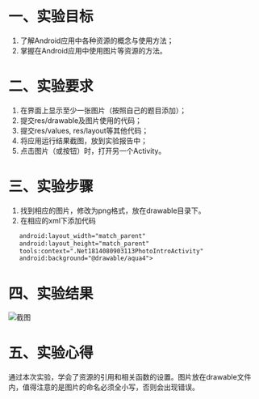 # 一、实验目标

 1. 了解Android应用中各种资源的概念与使用方法；
 2. 掌握在Android应用中使用图片等资源的方法。

 # 二、实验要求

 1. 在界面上显示至少一张图片（按照自己的题目添加）；
2. 提交res/drawable及图片使用的代码；
3. 提交res/values, res/layout等其他代码；
4. 将应用运行结果截图，放到实验报告中；
5. 点击图片（或按钮）时，打开另一个Activity。

 # 三、实验步骤

 1. 找到相应的图片，修改为png格式，放在drawable目录下。
 2. 在相应的xml下添加代码

 ```xml
    android:layout_width="match_parent"
    android:layout_height="match_parent"
    tools:context=".Net1814080903113PhotoIntroActivity"
    android:background="@drawable/aqua4">

```

 # 四、实验结果

 ![截图](https://github.com/Miraiiiii/android-labs-2020/blob/master/students/net1814080903113/test3.png)

 # 五、实验心得

 通过本次实验，学会了资源的引用和相关函数的设置。图片放在drawable文件内，值得注意的是图片的命名必须全小写，否则会出现错误。
